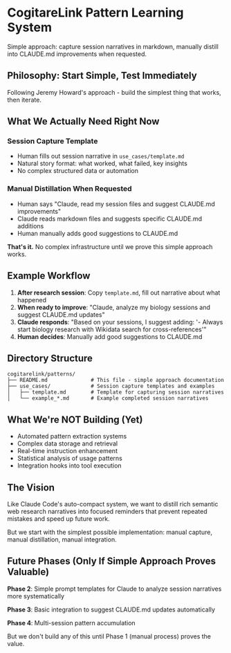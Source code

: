 # CogitareLink Pattern Learning System

Simple approach: capture session narratives in markdown, manually distill into CLAUDE.md improvements when requested.

## Philosophy: Start Simple, Test Immediately

Following Jeremy Howard's approach - build the simplest thing that works, then iterate.

## What We Actually Need Right Now

### Session Capture Template
- Human fills out session narrative in `use_cases/template.md`
- Natural story format: what worked, what failed, key insights
- No complex structured data or automation

### Manual Distillation When Requested  
- Human says "Claude, read my session files and suggest CLAUDE.md improvements"
- Claude reads markdown files and suggests specific CLAUDE.md additions
- Human manually adds good suggestions to CLAUDE.md

**That's it.** No complex infrastructure until we prove this simple approach works.

## Example Workflow

1. **After research session**: Copy `template.md`, fill out narrative about what happened
2. **When ready to improve**: "Claude, analyze my biology sessions and suggest CLAUDE.md updates"
3. **Claude responds**: "Based on your sessions, I suggest adding: '- Always start biology research with Wikidata search for cross-references'"
4. **Human decides**: Manually add good suggestions to CLAUDE.md

## Directory Structure

```
cogitarelink/patterns/
├── README.md              # This file - simple approach documentation
├── use_cases/             # Session capture templates and examples
│   ├── template.md        # Template for capturing session narratives
│   └── example_*.md       # Example completed session narratives
```

## What We're NOT Building (Yet)

- Automated pattern extraction systems
- Complex data storage and retrieval 
- Real-time instruction enhancement
- Statistical analysis of usage patterns
- Integration hooks into tool execution

## The Vision

Like Claude Code's auto-compact system, we want to distill rich semantic web research narratives into focused reminders that prevent repeated mistakes and speed up future work.

But we start with the simplest possible implementation: manual capture, manual distillation, manual integration.

## Future Phases (Only If Simple Approach Proves Valuable)

**Phase 2**: Simple prompt templates for Claude to analyze session narratives more systematically

**Phase 3**: Basic integration to suggest CLAUDE.md updates automatically

**Phase 4**: Multi-session pattern accumulation

But we don't build any of this until Phase 1 (manual process) proves the value.